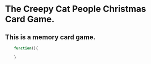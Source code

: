 # The Creepy Cat People Christmas Card Game.
## This is a memory card game.

```javascript
	function(){
	
	}
```
